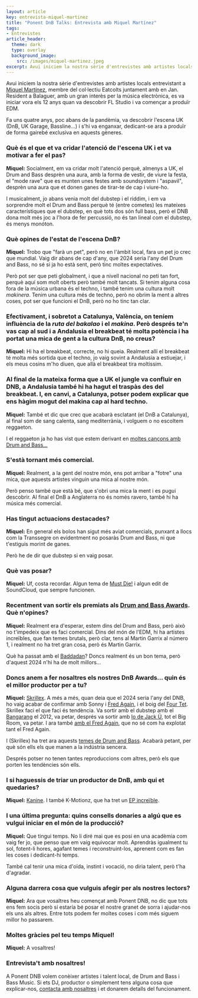 ```yaml
---
layout: article
key: entrevista-miquel-martinez
title: "Ponent DnB Talks: Entrevista amb Miquel Martínez"
tags:
- Entrevistes
article_header:
  theme: dark
  type: overlay
  background_image:
    src: /images/miquel-martinez.jpeg
excerpt: Avui iniciem la nostra sèrie d'entrevistes amb artistes locals entrevistant a Miquel Martínez, membre del col·lectiu Eatcolts juntament amb en Jan.
---
```


Avui iniciem la nostra sèrie d'entrevistes amb artistes locals entrevistant a [Miquel Martínez](https://www.instagram.com/iamikee.02/), membre del col·lectiu Eatcolts juntament amb en Jan. Resident a Balaguer, amb un gran interès per la música electrònica, es va iniciar vora els 12 anys quan va descobrir FL Studio i va començar a produïr EDM.

Fa uns quatre anys, poc abans de la pandèmia, va descobrir l'escena UK (DnB, UK Garage, Bassline...) i s'hi va enganxar, dedicant-se ara a produïr de forma gairebé exclusiva en aquests gèneres.

###  **Què és el que et va cridar l'atenció de l'escena UK i et va motivar a fer el pas?**

**Miquel:** Socialment, em va cridar molt l'atenció perquè, almenys a UK, el Drum and Bass desprèn una aura, amb la forma de vestir, de viure la festa, el "mode rave" que es munten unes festes amb soundsystem i "aspavil", desprèn una aura que et donen ganes de tirar-te de cap i viure-ho.

I musicalment, jo abans venia molt del dubstep i el riddim, i em va sorprendre molt el Drum and Bass perquè té (entre cometes) les mateixes característiques que el dubstep, en què tots dos són full bass, però el DNB dona molt més joc a l'hora de fer percussió, no és tan lineal com el dubstep, és menys monóton.

###  **Què opines de l'estat de l'escena DnB?**

**Miquel:** Trobo que "farà un pet", però no en l'àmbit local, fara un pet jo crec que mundial. Vaig dir abans de cap d'any, que 2024 seria l'any del Drum and Bass, no sé si ja ho està sent, però tinc moltes expectatives.

Però pot ser que peti globalment, i que a nivell nacional no peti tan fort, perquè aquí som molt oberts però també molt tancats. Si tenim alguna cosa fora de la música urbana és el techno, i també tenim una cultura molt _makinera_. Tenim una cultura més de techno, però no obrim la ment a altres coses, pot ser que funcioni el DnB, però no ho tinc tan clar.

###  **Efectivament, i sobretot a Catalunya, València, on teníem influència de la _ruta del bakalao_ i el _makina_. Però després te'n vas cap al sud i a Andalusia el breakbeat té molta potència i ha portat una mica de gent a la cultura DnB, no creus?**

**Miquel:** Hi ha el breakbeat, correcte, no hi queia. Realment allí el breakbeat té molta més sortida que el techno, jo vaig sovint a Andalusia a estiuejar, i els meus cosins m'ho diuen, que allà el breakbeat tira moltíssim.

###  **Al final de la mateixa forma que a UK el jungle va confluir en DNB, a Andalusia també hi ha hagut el traspàs des del breakbeat. I, en canvi, a Catalunya, potser podem explicar que ens hàgim mogut del makina cap al hard techno.**

**Miquel:** També et dic que crec que acabarà esclatant (el DnB a Catalunya), al final som de sang calenta, sang mediterrània, i volguem o no escoltem reggaeton.

I el reggaeton ja ho has vist que estem derivant en [moltes cançons amb Drum and Bass...](https://www.youtube.com/watch?v=BbZi8xGMyuM)

###  **S'està tornant més comercial.**

**Miquel:** Realment, a la gent del nostre món, ens pot arribar a "fotre" una mica, que aquests artistes vinguin una mica al nostre món.

Però penso també que està bé, que s'obri una mica la ment i es pugui descobrir. Al final el DnB a Anglaterra no és només ravero, també hi ha música més comercial.

###  **Has tingut actuacions destacades?**

**Miquel:** En general els bolos han sigut més aviat comercials, punxant a llocs com la Transsegre on evidentment no posaràs Drum and Bass, ni que t'estiguis morint de ganes.

Però he de dir que dubstep si en vaig posar.

###  **Què vas posar?**

**Miquel:** Uf, costa recordar. Algun tema de [Must Die!](https://open.spotify.com/artist/4aBx7mA6lUOVhEsjokZrXb?si=vEwJP8wLRby6Q1AvWQiguQ) i algun edit de SoundCloud, que sempre funcionen.

###  **Recentment van sortir els premiats als [Drum and Bass Awards](https://www.drumandbassawards.co.uk/). Què n'opines?**

**Miquel:** Realment era d'esperar, estem dins del Drum and Bass, però això no t'impedeix que es faci comercial. Dins del món de l'EDM, hi ha artistes increïbles, que fan temes brutals, però clar, tens al Martin Garrix al número 1, i realment no ha tret gran cosa, però és Martin Garrix.

Què ha passat amb el [Baddadan](https://www.youtube.com/watch?v=-AIWNRj_eM0)? Doncs realment és un bon tema, però d'aquest 2024 n'hi ha de molt millors...

###  **Doncs anem a fer nosaltres els nostres DnB Awards... quin és el millor productor per a tu?**

**Miquel:** [Skrillex](https://open.spotify.com/artist/5he5w2lnU9x7JFhnwcekXX?si=WmUEE8HcT7e7pW2uvYIXGQ). A més a més, quan deia que el 2024 seria l'any del DNB, ho vaig acabar de confirmar amb Sonny i [Fred Again](https://open.spotify.com/artist/4oLeXFyACqeem2VImYeBFe?si=68jwwB2ESD678aBvT5PwMQ), i el boig del [Four Tet](https://open.spotify.com/artist/7Eu1txygG6nJttLHbZdQOh?si=b97f023b80d74709). Skrillex faci el que faci és tendència. Va sortir amb el dubstep amb el [Bangarang](https://www.youtube.com/watch?v=YJVmu6yttiw) el 2012, va petar, després va sortir amb [lo de Jack Ü](https://open.spotify.com/track/66hayvUbTotekKU3H4ta1f?si=583f1dffbb654279), tot el Big Room, va petar. I ara també [amb el Fred Again](https://www.youtube.com/watch?v=7z25ZZ3DHds), que no sé com ha explotat tant el Fred Again.

I (Skrillex) ha tret ara aquests [temes de Drum and Bass](https://open.spotify.com/track/6aE1kHca8lxdIDMgZwAwfJ?si=e0610be185844a6d). Acabarà petant, per què són ells els que manen a la indústria sencera.

Després potser no tenen tantes reproduccions com altres, però els que porten les tendències són ells.

###  **I si haguessis de triar un productor de DnB, amb qui et quedaries?**

**Miquel:** [Kanine](https://open.spotify.com/artist/1KiNUGL3r0GgyLwqYCY1yV). I també K-Motionz, que ha tret un [EP increïble](https://open.spotify.com/album/4yccPbKmWJOLWNIbu9qX6i?si=bua61DcVR1OHvtXAThpRoQ).

###  **I una última pregunta: quins consells donaries a algú que es vulgui iniciar en el món de la producció?**

**Miquel:** Que tingui temps. No li diré mai que es posi en una acadèmia com vaig fer jo, que penso que em vaig equivocar molt. Aprendràs igualment tu sol, fotent-li hores, agafant temes i reconstruint-los, aprenent com es fan les coses i dedicant-hi temps.

També cal tenir una mica d'oïda, instint i vocació, no diria talent, però t'ha d'agradar.

###  **Alguna darrera cosa que vulguis afegir per als nostres lectors?**

**Miquel:** Ara que vosaltres heu començat amb Ponent DNB, no dic que tots ens fem socis però sí estaría bé posar el nostre granet de sorra i ajudar-nos els uns als altres. Entre tots podem fer moltes coses i com més siguem millor ho passarem.

###  **Moltes gràcies pel teu temps Miquel!**

**Miquel:** A vosaltres!

### Entrevista't amb nosaltres!

A Ponent DNB volem conèixer artistes i talent local, de Drum and Bass i Bass Music. Si ets DJ, productor o simplement tens alguna cosa que explicar-nos, [contacta amb nosaltres](/contact.html) i et donarem detalls del funcionament.
